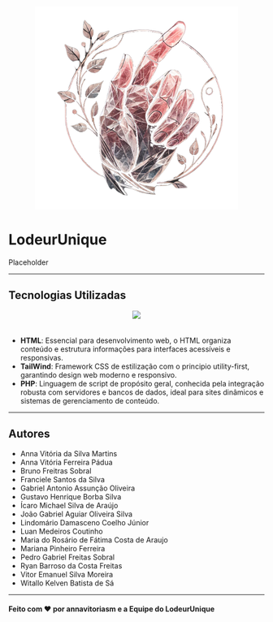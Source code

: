 <div align="center">
  <img src="https://github.com/Usaan/LodeurUniquePIE2/blob/main/Logo-Louder.png" alt="LodeurUnique Banner" width="400" height="auto">
</div>

# LodeurUnique
Placeholder

---

## Tecnologias Utilizadas

<div align="center">
  <img src="https://skillicons.dev/icons?i=html,tailwind,php">
  <br/>
  <br/>
</div>

- **HTML**: Essencial para desenvolvimento web, o HTML organiza conteúdo e estrutura informações para interfaces acessíveis e responsivas.
- **TailWind**: Framework CSS de estilização com o principio utility-first, garantindo design web moderno e responsivo.
- **PHP**: Linguagem de script de propósito geral, conhecida pela integração robusta com servidores e bancos de dados, ideal para sites dinâmicos e sistemas de gerenciamento de conteúdo.

---

## Autores
- Anna Vitória da Silva Martins
- Anna Vitória Ferreira Pádua
- Bruno Freitras Sobral
- Franciele Santos da Silva
- Gabriel Antonio Assunção Oliveira
- Gustavo Henrique Borba Silva
- Ícaro Michael Silva de Araújo
- João Gabriel Aguiar Oliveira Silva
- Lindomário Damasceno Coelho Júnior
- Luan Medeiros Coutinho
- Maria do Rosário de Fátima Costa de Araujo
- Mariana Pinheiro Ferreira
- Pedro Gabriel Freitas Sobral
- Ryan Barroso da Costa Freitas
- Vitor Emanuel Silva Moreira
- Witallo Kelven Batista de Sá

---

#### Feito com ❤️ por annavitoriasm e a Equipe do LodeurUnique
